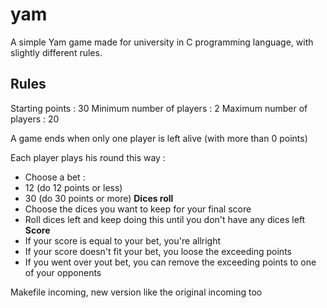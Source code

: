 # yam

A simple Yam game made for university in C programming language, with slightly different rules.

## Rules

Starting points : 30
Minimum number of players : 2
Maximum number of players : 20

A game ends when only one player is left alive (with more than 0 points)

Each player plays his round this way :
- Choose a bet :
 - 12 (do 12 points or less)
 - 30 (do 30 points or more)
**Dices roll**
- Choose the dices you want to keep for your final score
- Roll dices left and keep doing this until you don't have any dices left
**Score**
- If your score is equal to your bet, you're allright
- If your score doesn't fit your bet, you loose the exceeding points
- If you went over yout bet, you can remove the exceeding points to one of your opponents

Makefile incoming, new version like the original incoming too
